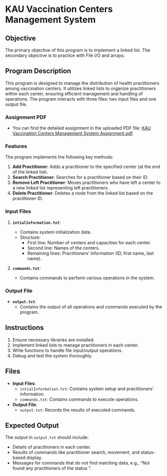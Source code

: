 # KAU Vaccination Centers Management System

## Objective
The primary objective of this program is to implement a linked list. The secondary objective is to practice with File I/O and arrays.

## Program Description
This program is designed to manage the distribution of health practitioners among vaccination centers. It utilizes linked lists to organize practitioners within each center, ensuring efficient management and handling of operations. The program interacts with three files: two input files and one output file.

### Assignment PDF
- You can find the detailed assignment in the uploaded PDF file: [KAU Vaccination Centers Management System Assignment.pdf](xx%xx%xx%xxx.pdf).

### Features
The program implements the following key methods:
1. **Add Practitioner**: Adds a practitioner to the specified center (at the end of the linked list).
2. **Search Practitioner**: Searches for a practitioner based on their ID.
3. **Remove Left Practitioner**: Moves practitioners who have left a center to a new linked list representing left practitioners.
4. **Delete Practitioner**: Deletes a node from the linked list based on the practitioner ID.

### Input Files
1. **`intialInformation.txt`**:
   - Contains system initialization data.
   - Structure:
     - First line: Number of centers and capacities for each center.
     - Second line: Names of the centers.
     - Remaining lines: Practitioners’ information (ID, first name, last name).

2. **`commands.txt`**:
   - Contains commands to perform various operations in the system.

### Output File
- **`output.txt`**:
  - Contains the output of all operations and commands executed by the program.

## Instructions
1. Ensure necessary libraries are installed.
2. Implement linked lists to manage practitioners in each center.
3. Write functions to handle file input/output operations.
4. Debug and test the system thoroughly.

## Files
- **Input Files**:
  - `intialInformation.txt`: Contains system setup and practitioners’ information.
  - `commands.txt`: Contains commands to execute operations.
- **Output File**:
  - `output.txt`: Records the results of executed commands.

## Expected Output
The output in `output.txt` should include:
- Details of practitioners in each center.
- Results of commands like practitioner search, movement, and status-based display.
- Messages for commands that do not find matching data, e.g., “Not found any practitioners of the status <status>”.

